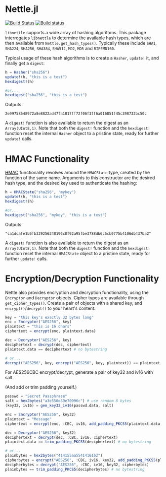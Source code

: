 Nettle.jl
=========

[![Build Status](https://travis-ci.org/staticfloat/Nettle.jl.svg?branch=master)](https://travis-ci.org/staticfloat/Nettle.jl) [![Build status](https://ci.appveyor.com/api/projects/status/auhjpg59nw3a3aij?svg=true)](https://ci.appveyor.com/project/staticfloat/nettle-jl)


`libnettle` supports a wide array of hashing algorithms.  This package interrogates `libnettle` to determine the available hash types, which are then available from `Nettle.get_hash_types()`.  Typically these include `SHA1`, `SHA224`, `SHA256`, `SHA384`, `SHA512`, `MD2`, `MD5` and `RIPEMD160`.

Typical usage of these hash algorithms is to create a `Hasher`, `update!` it, and finally get a `digest`:

```julia
h = Hasher("sha256")
update!(h, "this is a test")
hexdigest!(h)

#or...
hexdigest("sha256", "this is a test")
```

Outputs:

```
2e99758548972a8e8822ad47fa1017ff72f06f3ff6a016851f45c398732bc50c
```

A `digest!` function is also available to return the digest as an `Array(UInt8,1)`.  Note that both the `digest!` function and the `hexdigest!` function reset the internal `Hasher` object to a pristine state, ready for further `update!` calls.


HMAC Functionality
==================
[HMAC](http://en.wikipedia.org/wiki/Hash-based_message_authentication_code) functionality revolves around the `HMACState` type, created by the function of the same name.  Arguments to this constructor are the desired hash type, and the desired key used to authenticate the hashing:

```julia
h = HMACState("sha256", "mykey")
update!(h, "this is a test")
hexdigest!(h)

#or...
hexdigest("sha256", "mykey", "this is a test")
```

Outputs:

```
"ca1dcafe1b5fb329256248196c0f92a95fbe3788db6c5cb0775b4106db437ba2"
```

A `digest!` function is also available to return the digest as an `Array(UInt8,1)`.  Note that both the `digest!` function and the `hexdigest!` function reset the internal `HMACState` object to a pristine state, ready for further `update!` calls.


Encryption/Decryption Functionality
==================================

Nettle also provides encryption and decryption functionality, using the `Encryptor` and `Decryptor` objects.  Cipher types are available through `get_cipher_types()`.  Create a pair of objects with a shared key, and `encrypt()`/`decrypt()` to your heart's content:

```julia
key = "this key's exactly 32 bytes long"
enc = Encryptor("AES256", key)
plaintext = "this is 16 chars"
ciphertext = encrypt(enc, plaintext.data)

dec = Decryptor("AES256", key)
deciphertext = decrypt(dec, ciphertext)
plaintext.data == deciphertext # no bytestring

# or...
decrypt("AES256", key, encrypt("AES256", key, plaintext)) == plaintext.data
```

For AES256CBC encrypt/decrypt, generate a pair of key32 and iv16 with salt.

(And add or trim padding yourself.)

```julia
passwd = "Secret Passphrase"
salt = hex2bytes("a3e550e89e70996c") # use random 8 bytes
(key32, iv16) = gen_key32_iv16(passwd.data, salt)

enc = Encryptor("AES256", key32)
plaintext = "Message"
ciphertext = encrypt(enc, :CBC, iv16, add_padding_PKCS5(plaintext.data, 16))

dec = Decryptor("AES256", key32)
deciphertext = decrypt(dec, :CBC, iv16, ciphertext)
plaintext.data == trim_padding_PKCS5(deciphertext) # no bytestring

# or...
plainbytes = hex2bytes("414155aa5541416162")
cipherbytes = encrypt("AES256", :CBC, iv16, key32, add_padding_PKCS5(plainbytes, 16))
decipherbytes = decrypt("AES256", :CBC, iv16, key32, cipherbytes)
plainbytes == trim_padding_PKCS5(decipherbytes) # no bytestring
```

